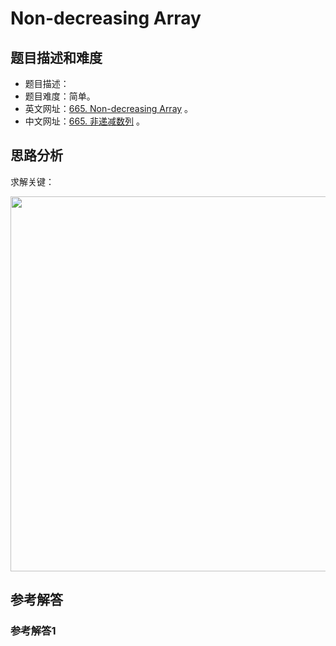 # Non-decreasing Array

## 题目描述和难度
+ 题目描述：
+ 题目难度：简单。
+ 英文网址：[665. Non-decreasing Array](https://leetcode.com/problems/non-decreasing-array/description/)  。
+ 中文网址：[665. 非递减数列](https://leetcode-cn.com/problems/non-decreasing-array/description/)  。
## 思路分析
求解关键：

<img src="https://liweiwei1419.github.io/images/leetcode-solution/" width="600">

## 参考解答
### 参考解答1

```java

```